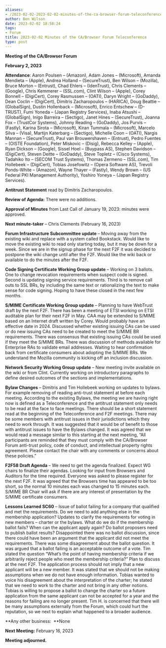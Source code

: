 ```yaml
---
aliases:
- /2023-02-02-2023-02-02-minutes-of-the-ca-browser-forum-teleconference/
author: Ben Wilson
date: 2023-02-02 18:58:24
tags:
- Forum
title: 2023-02-02 Minutes of the CA/Browser Forum Teleconference
type: post
---
```


**Meeting of the CA/Browser Forum**

**February 2, 2023**

**Attendance**: Aaron Poulsen – (Amazon), Adam Jones – (Microsoft), Amanda Mendieta – (Apple), Andrea Holland – (SecureTrust), Ben Wilson – (Mozilla), Bruce Morton – (Entrust), Chad Ehlers – (IdenTrust), Chris Clements – (Google), Chris Kemmerer – (SSL.com), Clint Wilson – (Apple), Corey Bonnell – (DigiCert), Corey Rasmussen – (OATI), Daryn Wright – (GoDaddy), Dean Coclin – (DigiCert), Dimitris Zacharopoulos – (HARICA), Doug Beattie – (GlobalSign), Dustin Hollenback – (Microsoft), Enrico Entschew – (D-TRUST), Fumi Yoneda – (Japan Registry Services), Inaba Atsushi – (GlobalSign), Inigo Barreira – (Sectigo), Janet Hines – (SecureTrust), Joanna Fox – (TrustCor Systems), Johnny Reading – (GoDaddy), Jos Purvis – (Fastly), Karina Sirota – (Microsoft), Kiran Tummala – (Microsoft), Marcelo Silva – (Visa), Martijn Katerbarg – (Sectigo), Michelle Coon – (OATI), Nargis Mannan – (SecureTrust), Paul van Brouwershaven – (Entrust), Pedro Fuentes – (OISTE Foundation), Peter Miskovic – (Disig), Rebecca Kelley – (Apple), Ryan Dickson – (Google), Sissel Hoel – (Buypass AS), Stephen Davidson – (DigiCert), Steven Deitte – (GoDaddy), Steve Topletz – (Cisco Systems), Tadahiko Ito – (SECOM Trust Systems), Thomas Zermeno – (SSL.com), Tim Hollebeek – (DigiCert), Tobias Josefowitz – (Opera Software AS), Trevoli Ponds-White – (Amazon), Wayne Thayer – (Fastly), Wendy Brown – (US Federal PKI Management Authority), Yoshiro Yoneya – (Japan Registry Services).

**Antitrust Statement** read by Dimitris Zacharopoulos.

**Review of Agenda:** There were no additions.

**Approval of Minutes** from Last Call of January 19, 2023: minutes were approved.

**Next minute-taker** – Chris Clements (February 16, 2023)

**Forum Infrastructure Subcommittee update** – Moving away from the existing wiki and replace with a system called Bookstack. Would like to move the existing wiki to read only starting today, but it may be down for a week. Since we are in the signup phase for the next F2F it was decided to postpone the wiki change until after the F2F. Would like the wiki back or available to do the minutes after the F2F.

**Code Signing Certificate Working Group update** – Working on 3 ballots. One to change revocation requirements when suspect code is signed. Second is updating signing service requirements. Third is to remove call outs to SSL BRs, by including the same text or rationalizing the text to make sense for code signing. Hoping to have these closed in the next few months.

**S/MIME Certificate Working Group update** – Planning to have WebTrust draft by the next F2F. There has been a meeting of ETSI working on ETSI auditable plan for their next F2F in May. CAA may be extended to S/MIME based on an Internet draft written by Corey. Would probably have an effective date in 2024. Discussed whether existing issuing CAs can be used or do new issuing CAs need to be created to meet the S/MIME BR requirements. There was consensus that existing issuing CAs could be used if they meet the S/MIME BRs. There was discussion of methods available for Enterprise RAs to validate email addresses. Waiting to hear confirmation back from certificate consumers about adopting the S/MIME BRs. We understand the Mozilla community is kicking off an inclusion discussion.

**Network Security Working Group update** – New meeting invite available on the wiki or from Clint. Currently working on introductory paragraphs to define desired outcomes of the sections and implementations.

**Bylaw Changes** – Dimitris and Tim Hollebeek working on updates to bylaws. For example removing of reading anti-trust statement at before each meeting. According to the existing Bylaws, the meeting we are having right now is defined as a Teleconference and the antitrust statement only needs to be read at the face to face meetings. There should be a short statement read at the beginning of the Teleconference and F2F meetings. There may be some members with antitrust issues in their jurisdictions which they need to work through. It was suggested that it would be of benefit to those with antitrust issues to have the Bylaws changed. It was agreed that we would read a message similar to this starting at the next meeting, “All participants are reminded that they must comply with the CA/Browser Forum anti-trust policy, code of conduct, and intellectual property rights agreement. Please contact the chair with any comments or concerns about these policies.”

**F2F58 Draft Agenda** – We need to get the agenda finalized. Expect WG chairs to finalize their agendas. Looking for input from Browsers and Auditors for the time required. Everyone was asked to please register for the next F2F. It was agreed that the Browsers time has appeared to be too short, so the normal 10 minutes each was changed to 15 minutes each. S/MIME BR Chair will ask if there are any interest of presentation by the S/MIME certificate consumers.

**Lessons Learned SC60** – Issue of ballot failing for a company that qualified and met the requirements. Do we need to add anything else in the membership application? Updates to clarify the requirements for voting in new members – charter or the bylaws. What do we do if the membership ballot fails? When can the applicant apply again? Do ballot proposers need to publish ballot results? Disappointed there was no ballot discussion, since there could have been an argument that the applicant did not meet the requirements. There was some disagreement about the ballot question. It was argued that a ballot failing is an acceptable outcome of a vote. Tim stated the question “What’s the point of having membership criteria if we arbitrarily reject people who meet the membership criteria?” Plan to discuss at the next F2F. The application process should not imply that a new applicant will be a new member. It was stated that we should not be making assumptions when we do not have enough information. Tobias wanted to voice his disagreement about the interpretation of the charter; he stated that we need to work to the charter and not bring in any other notions. Tobias is willing to propose a ballot to change the charter so a future application from the same applicant can not be accepted for a year and the reasons for failing are no longer present. Tim H. is concerned that there will be many assumptions externally from the Forum, which could hurt the reputation, so we next to explain what happened to a broader audience.

**Any other business:  **None

**Next Meeting:** February 16, 2023

**Meeting adjourned.**